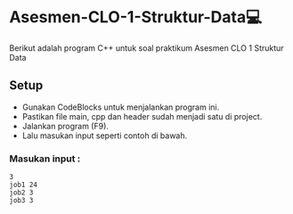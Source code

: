 # Asesmen-CLO-1-Struktur-Data💻
Berikut adalah program C++ untuk soal praktikum Asesmen CLO 1 Struktur Data

## Setup

* Gunakan CodeBlocks untuk menjalankan program ini.
* Pastikan file main, cpp dan header sudah menjadi satu di project.
* Jalankan program (F9).
* Lalu masukan input seperti contoh di bawah.

### Masukan input :
```
3
job1 24
job2 3
job3 3
```



